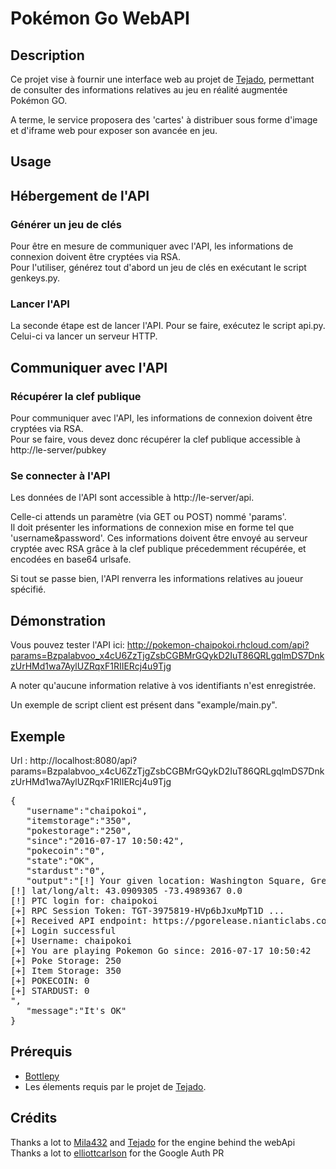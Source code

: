 # Pokémon Go WebAPI

## Description 

Ce projet vise à fournir une interface web au projet de [Tejado](https://github.com/tejado/pokemongo-api-demo), permettant de consulter des informations relatives 
au jeu en réalité augmentée Pokémon GO. 

A terme, le service proposera des 'cartes' à distribuer sous forme d'image et d'iframe web pour exposer son avancée en jeu. 

## Usage 

## Hébergement de l'API

### Générer un jeu de clés

Pour être en mesure de communiquer avec l'API, les informations de connexion doivent être cryptées via RSA.  
Pour l'utiliser, générez tout d'abord un jeu de clés en exécutant le script genkeys.py.

### Lancer l'API

La seconde étape est de lancer l'API. Pour se faire, exécutez le script api.py. Celui-ci va lancer un serveur HTTP.

## Communiquer avec l'API

### Récupérer la clef publique 

Pour communiquer avec l'API, les informations de connexion doivent être cryptées via RSA.  
Pour se faire, vous devez donc récupérer la clef publique accessible à http://le-server/pubkey

### Se connecter à l'API

Les données de l'API sont accessible à http://le-server/api. 

Celle-ci attends un paramètre (via GET ou POST) nommé 'params'.  
Il doit présenter les informations de connexion mise en forme tel que 'username&password'.
Ces informations doivent être envoyé au serveur cryptée avec RSA grâce à la clef publique précedemment récupérée, et encodées en base64 urlsafe. 

Si tout se passe bien, l'API renverra les informations relatives au joueur spécifié. 

## Démonstration 

Vous pouvez tester l'API ici: http://pokemon-chaipokoi.rhcloud.com/api?params=Bzpalabvoo_x4cU6ZzTjgZsbCGBMrGQykD2IuT86QRLgqlmDS7DnkzUrHMd1wa7AylUZRqxF1RIIERcj4u9Tjg

A noter qu'aucune information relative à vos identifiants n'est enregistrée. 

Un exemple de script client est présent dans "example/main.py". 

## Exemple 

Url : http://localhost:8080/api?params=Bzpalabvoo_x4cU6ZzTjgZsbCGBMrGQykD2IuT86QRLgqlmDS7DnkzUrHMd1wa7AylUZRqxF1RIIERcj4u9Tjg

<pre>
{
   "username":"chaipokoi",
   "itemstorage":"350",
   "pokestorage":"250",
   "since":"2016-07-17 10:50:42",
   "pokecoin":"0",
   "state":"OK",
   "stardust":"0",
   "output":"[!] Your given location: Washington Square, Greenwich, NY 12834, USA<br>[!] lat/long/alt: 43.0909305 -73.4989367 0.0<br>[!] PTC login for: chaipokoi<br>[+] RPC Session Token: TGT-3975819-HVp6bJxuMpT1D ...<br>[+] Received API endpoint: https://pgorelease.nianticlabs.com/plfe/62/rpc<br>[+] Login successful<br>[+] Username: chaipokoi<br>[+] You are playing Pokemon Go since: 2016-07-17 10:50:42<br>[+] Poke Storage: 250<br>[+] Item Storage: 350<br>[+] POKECOIN: 0<br>[+] STARDUST: 0<br>",
   "message":"It's OK"
}
</pre>

## Prérequis

- [Bottlepy](http://bottlepy.org)
- Les élements requis par le projet de [Tejado](https://github.com/tejado).  

## Crédits 

Thanks a lot to [Mila432](https://github.com/Mila432/Pokemon_Go_API) and [Tejado](https://github.com/tejado) for the engine behind the webApi  
Thanks a lot to [elliottcarlson](https://github.com/elliottcarlson) for the Google Auth PR  
